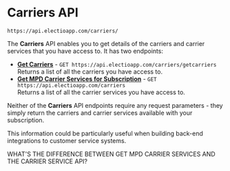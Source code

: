 # Carriers API

`https://api.electioapp.com/carriers/`

The **Carriers** API enables you to get details of the carriers and carrier services that you have access to. It has two endpoints:

* **[Get Carriers](/api/carriers/getCarriers.html)** - `GET https://api.electioapp.com/carriers/getcarriers` <br/> Returns a list of all the carriers you have access to. 
* **[Get MPD Carrier Services for Subscription](/api/carriers/getMPDCarrierServicesforSubscription.html)** - `GET https://api.electioapp.com/carriers` <br/> Returns a list of all the carrier services you have access to. 

Neither of the **Carriers** API endpoints require any request parameters - they simply return the carriers and carrier services available with your subscription.

This information could be particularly useful when building back-end integrations to customer service systems. 

<span class="highlight">WHAT'S THE DIFFERENCE BETWEEN GET MPD CARRIER SERVICES AND THE CARRIER SERVICE API? </span>